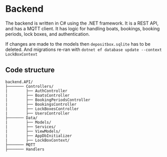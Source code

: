 # Backend

The backend is written in C# using the .NET framework. It is a REST API, and has a MQTT client. It has logic for handling boats, bookings, booking periods, lock boxes, and authentication.

If changes are made to the models then `depositbox.sqlite` has to be deleted. And migrations re-ran with `dotnet ef database update --context LockBoxContext`

## Code structure
    backend.API/
    ├─────── Controllers/
    |        ├── AuthController
    |        ├── BoatsController
    |        ├── BookingPeriodsController
    |        ├── BookingsController
    |        ├── LockBoxesController
    |        ├── UsersController
    ├─────── Data/
    |        ├── Models/
    |        ├── Services/
    |        ├── ViewModels/
    |        ├── AppDbInitializer
    |        ├── LockBoxContext/
    ├─────── MQTT
    ├─────── Handlers

